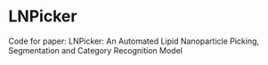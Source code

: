 # LNPicker
Code for paper: LNPicker: An Automated Lipid Nanoparticle Picking, Segmentation and Category Recognition Model

